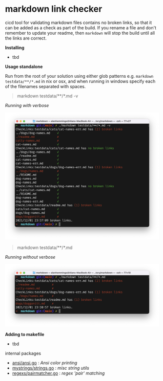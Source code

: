 # markdown link checker

cicd tool for validating markdown files contains no broken links, so that it can be added as a check as part of the build. If you rename a file and don't remember to update your readme, then `markdown` will stop the build until all the links are correct.

**Installing**

- tbd

**Usage standalone**

Run from the root of your solution using either glob patterns e.g. `markdown testdata/**/*.md` in nix or osx, and when running in windows specify each of the filenames separated with spaces.

> markdown testdata/**/*.md -v

*Running with verbose*

![markdown testdata/**/*.md -v](markdown1.png)

> markdown testdata/**/*.md

*Running without verbose*

![markdown testdata/**/*.md](markdown2.png)

**Adding to makefile**

- tbd

internal packages

- [ansi/ansi.go](internal/ansi/ansi.go) : *Ansi color printing*
- [mystrings/strings.go](internal/mystrings/strings.go) : *misc string utils*
- [regexs/pairmatcher.go](internal/regexs/pairmatcher.go) : *regex 'pair' matching*


